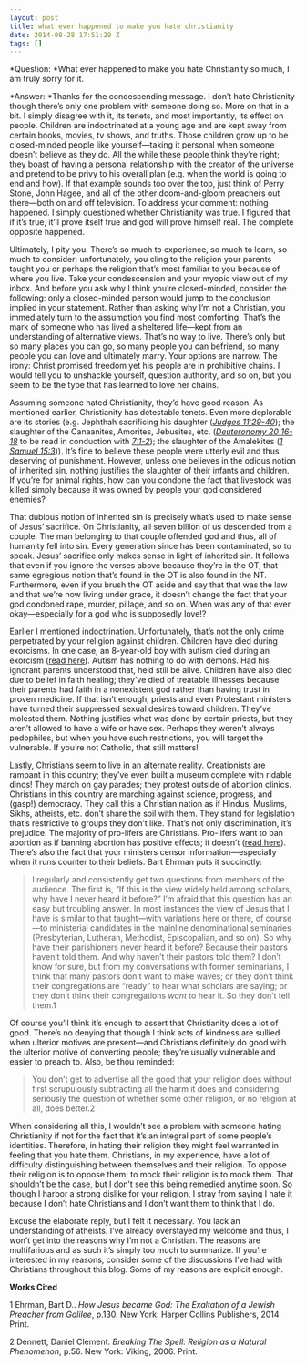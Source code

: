 ```yaml
---
layout: post
title: what ever happened to make you hate christianity
date: 2014-08-28 17:51:29 Z
tags: []
---
```

*Question: *What ever happened to make you hate Christianity so much, I am truly sorry for it.

*Answer: *Thanks for the condescending message. I don’t hate Christianity though there’s only one problem with someone doing so. More on that in a bit. I simply disagree with it, its tenets, and most importantly, its effect on people. Children are indoctrinated at a young age and are kept away from certain books, movies, tv shows, and truths. Those children grow up to be closed-minded people like yourself—taking it personal when someone doesn’t believe as they do. All the while these people think they’re right; they boast of having a personal relationship with the creator of the universe and pretend to be privy to his overall plan (e.g. when the world is going to end and how). If that example sounds too over the top, just think of Perry Stone, John Hagee, and all of the other doom-and-gloom preachers out there—both on and off television. To address your comment: nothing happened. I simply questioned whether Christianity was true. I figured that if it’s true, it’ll prove itself true and god will prove himself real. The complete opposite happened.

Ultimately, I pity you. There’s so much to experience, so much to learn, so much to consider; unfortunately, you cling to the religion your parents taught you or perhaps the religion that’s most familiar to you because of where you live. Take your condescension and your myopic view out of my inbox. And before you ask why I think you’re closed-minded, consider the following: only a closed-minded person would jump to the conclusion implied in your statement. Rather than asking why I’m not a Christian, you immediately turn to the assumption you find most comforting. That’s the mark of someone who has lived a sheltered life—kept from an understanding of alternative views. That’s no way to live. There’s only but so many places you can go, so many people you can befriend, so many people you can love and ultimately marry. Your options are narrow. The irony: Christ promised freedom yet his people are in prohibitive chains. I would tell you to unshackle yourself, question authority, and so on, but you seem to be the type that has learned to love her chains.

Assuming someone hated Christianity, they’d have good reason. As mentioned earlier, Christianity has detestable tenets. Even more deplorable are its stories (e.g. Jephthah sacrificing his daughter ([_Judges 11:29-40_](https://www.biblegateway.com/passage/?search=judges+11%3A29-40&version=ESV)); the slaughter of the Canaanites, Amorites, Jebusites, etc. (_[Deuteronomy 20:16-18](https://www.biblegateway.com/passage/?search=deuteronomy+20%3A16-18&version=ESV)_ to be read in conduction with [_7:1-2_](https://www.biblegateway.com/passage/?search=Deuteronomy+7%3A1-2&version=ESV)); the slaughter of the Amalekites (_[1 Samuel 15:3](https://www.biblegateway.com/passage/?search=1+Samuel+15%3A3&version=ESV)_)). It’s fine to believe these people were utterly evil and thus deserving of punishment. However, unless one believes in the odious notion of inherited sin, nothing justifies the slaughter of their infants and children. If you’re for animal rights, how can you condone the fact that livestock was killed simply because it was owned by people your god considered enemies?

That dubious notion of inherited sin is precisely what’s used to make sense of Jesus’ sacrifice. On Christianity, all seven billion of us descended from a couple. The man belonging to that couple offended god and thus, all of humanity fell into sin. Every generation since has been contaminated, so to speak. Jesus’ sacrifice only makes sense in light of inherited sin. It follows that even if you ignore the verses above because they’re in the OT, that same egregious notion that’s found in the OT is also found in the NT. Furthermore, even if you brush the OT aside and say that that was the law and that we’re now living under grace, it doesn’t change the fact that your god condoned rape, murder, pillage, and so on. When was any of that ever okay—especially for a god who is supposedly love!?

Earlier I mentioned indoctrination. Unfortunately, that’s not the only crime perpetrated by your religion against children. Children have died during exorcisms. In one case, an 8-year-old boy with autism died during an exorcism ([read here](http://www.cbsnews.com/news/autistic-boy-dies-during-exorcism/)). Autism has nothing to do with demons. Had his ignorant parents understood that, he’d still be alive. Children have also died due to belief in faith healing; they’ve died of treatable illnesses because their parents had faith in a nonexistent god rather than having trust in proven medicine. If that isn’t enough, priests and even Protestant ministers have turned their suppressed sexual desires toward children. They’ve molested them. Nothing justifies what was done by certain priests, but they aren’t allowed to have a wife or have sex. Perhaps they weren’t always pedophiles, but when you have such restrictions, you will target the vulnerable. If you’re not Catholic, that still matters!

Lastly, Christians seem to live in an alternate reality. Creationists are rampant in this country; they’ve even built a museum complete with ridable dinos! They march on gay parades; they protest outside of abortion clinics. Christians in this country are marching against science, progress, and (gasp!) democracy. They call this a Christian nation as if Hindus, Muslims, Sikhs, atheists, etc. don’t share the soil with them. They stand for legislation that’s restrictive to groups they don’t like. That’s not only discrimination, it’s prejudice. The majority of pro-lifers are Christians. Pro-lifers want to ban abortion as if banning abortion has positive effects; it doesn’t ([read here](http://www.patheos.com/blogs/lovejoyfeminism/2012/10/how-i-lost-faith-in-the-pro-life-movement.html)). There’s also the fact that your ministers censor information—especially when it runs counter to their beliefs. Bart Ehrman puts it succinctly:

> I regularly and consistently get two questions from members of the audience. The first is, “If this is the view widely held among scholars, why have I never heard it before?” I’m afraid that this question has an easy but troubling answer. In most instances the view of Jesus that I have is similar to that taught—with variations here or there, of course—to ministerial candidates in the mainline denominational seminaries (Presbyterian, Lutheran, Methodist, Episcopalian, and so on). So why have their parishioners never heard it before? Because their pastors haven’t told them. And why haven’t their pastors told them? I don’t know for sure, but from my conversations with former seminarians, I think that many pastors don’t want to make waves; or they don’t think their congregations are “ready” to hear what scholars are saying; or they don’t think their congregations _want_ to hear it. So they don’t tell them.1

Of course you’ll think it’s enough to assert that Christianity does a lot of good. There’s no denying that though I think acts of kindness are sullied when ulterior motives are present—and Christians definitely do good with the ulterior motive of converting people; they’re usually vulnerable and easier to preach to. Also, be thou reminded:

> You don’t get to advertise all the good that your religion does without first scrupulously subtracting all the harm it does and considering seriously the question of whether some other religion, or no religion at all, does better.2

When considering all this, I wouldn’t see a problem with someone hating Christianity if not for the fact that it’s an integral part of some people’s identities. Therefore, in hating their religion they might feel warranted in feeling that you hate them. Christians, in my experience, have a lot of difficulty distinguishing between themselves and their religion. To oppose their religion is to oppose them; to mock their religion is to mock them. That shouldn’t be the case, but I don’t see this being remedied anytime soon. So though I harbor a strong dislike for your religion, I stray from saying I hate it because I don’t hate Christians and I don’t want them to think that I do.

Excuse the elaborate reply, but I felt it necessary. You lack an understanding of atheists. I’ve already overstayed my welcome and thus, I won’t get into the reasons why I’m not a Christian. The reasons are multifarious and as such it’s simply too much to summarize. If you’re interested in my reasons, consider some of the discussions I’ve had with Christians throughout this blog. Some of my reasons are explicit enough.

**Works Cited**

1 Ehrman, Bart D.. _How Jesus became God: The Exaltation of a Jewish Preacher from Galilee_, p.130. New York: Harper Collins Publishers, 2014. Print.

2 Dennett, Daniel Clement. _Breaking The Spell: Religion as a Natural Phenomenon_, p.56. New York: Viking, 2006. Print.

